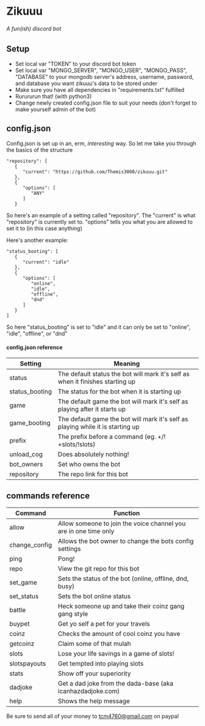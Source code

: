 # Zikuuu
###### *A fun(ish) discord bot*
## Setup
* Set local var "TOKEN" to your discord bot token
* Set local var "MONGO_SERVER", "MONGO_USER", "MONGO_PASS", "DATABASE" to your mongodb server's address, username, password, and database you want zikuuu's data to be stored under
* Make sure you have all dependencies in "requirements.txt" fulfilled
* Rurururun that! (with python3)
* Change newly created config.json file to suit your needs (don't forget to make yourself admin of the bot)

## config.json
Config.json is set up in an, erm, *interesting* way. So let me take you through the basics of the structure
```
"repository": [
   {
      "current": "https://github.com/Themis3000/zikuuu.git"
   },
   {
      "options": [
         "ANY"
      ]
   }
```
So here's an example of a setting called "repository". The "current" is what "repository" is currently set to. "options"
tells you what you are allowed to set it to (in this case anything)

Here's another example:
```
"status_booting": [
   {
      "current": "idle"
   },
   {
      "options": [
         "online",
         "idle",
         "offline",
         "dnd"
      ]
   }
]
```
So here "status_booting" is set to "idle" and it can only be set to "online", "idle", "offline", or "dnd"
#### config.json reference
Setting | Meaning
--------|--------
status | The default status the bot will mark it's self as when it finishes starting up
status_booting | The status for the bot when it is starting up
game | The default game the bot will mark it's self as playing after it starts up
game_booting | The default game the bot will mark it's self as playing while it is starting up
prefix | The prefix before a command (eg. +/! +slots/!slots)
unload_cog | Does absolutely nothing!
bot_owners | Set who owns the bot
repository | The repo link for this bot

## commands reference
Command | Function
--------|---------
allow | Allow someone to join the voice channel you are in one time only
change_config | Allows the bot owner to change the bots config settings
ping | Pong!
repo | View the git repo for this bot
set_game | Sets the status of the bot (online, offline, dnd, busy)
set_status | Sets the bot online status
battle | Heck someone up and take their coinz gang gang style
buypet | Get yo self a pet for your travels
coinz | Checks the amount of cool coinz you have
getcoinz | Claim some of that mulah
slots | Lose your life savings in a game of slots!
slotspayouts | Get tempted into playing slots
stats | Show off your superiority
dadjoke | Get a dad joke from the dada-base (aka icanhazdadjoke.com)
help | Shows the help message


Be sure to send all of your money to tcm4760@gmail.com on paypal
